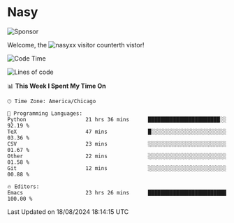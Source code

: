 # Nasy

<!--
<p align="center">
<img height="200" src="https://github-readme-stats.vercel.app/api?username=nasyxx&count_private=true&show_icons=true&theme=dracula&include_all_commits=true"/>
<img height="200" src="https://github-readme-stats.vercel.app/api/top-langs/?username=nasyxx&theme=dracula&hide=html,jupyter+notebook&count_private=true&show_icons=true"/>
</p>

  
----------------
-->

![Sponsor](https://img.shields.io/static/v1.svg?label=Sponsor&message=%E2%9D%A4&logo=GitHub&style=flat&color=pink)
 
Welcome, the ![nasyxx visitor counter](https://count.getloli.com/get/@nasyxx?theme=rule34)th vistor!
 
<!--START_SECTION:waka-->
![Code Time](http://img.shields.io/badge/Code%20Time-4%2C589%20hrs%207%20mins-blue)

![Lines of code](https://img.shields.io/badge/From%20Hello%20World%20I%27ve%20Written-6.4%20million%20lines%20of%20code-blue)

📊 **This Week I Spent My Time On** 

```text
🕑︎ Time Zone: America/Chicago

💬 Programming Languages: 
Python                   21 hrs 36 mins      ███████████████████████░░   92.19 % 
TeX                      47 mins             █░░░░░░░░░░░░░░░░░░░░░░░░   03.36 % 
CSV                      23 mins             ░░░░░░░░░░░░░░░░░░░░░░░░░   01.67 % 
Other                    22 mins             ░░░░░░░░░░░░░░░░░░░░░░░░░   01.58 % 
Git                      12 mins             ░░░░░░░░░░░░░░░░░░░░░░░░░   00.88 % 

🔥 Editors: 
Emacs                    23 hrs 26 mins      █████████████████████████   100.00 % 
```


 Last Updated on 18/08/2024 18:14:15 UTC
<!--END_SECTION:waka-->

<!-- ![visitors](https://visitor-badge.laobi.icu/badge?page_id=nasyxx.nasyxx) -->
